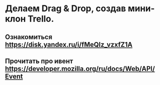 # Делаем  Drag & Drop, создав мини-клон Trello.

## Ознакомиться https://disk.yandex.ru/i/fMeQIz_vzxfZ1A

## Прочитать про ивент https://developer.mozilla.org/ru/docs/Web/API/Event
